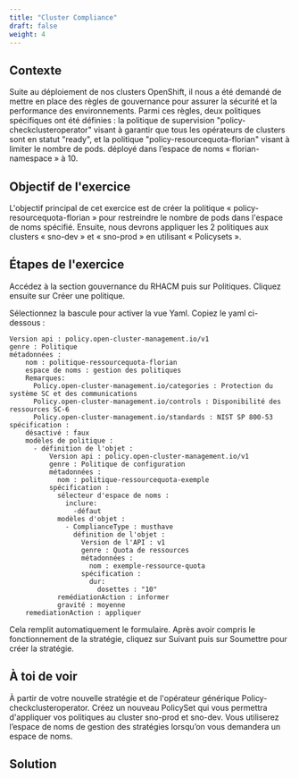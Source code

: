 ```yaml
---
title: "Cluster Compliance"
draft: false
weight: 4
---
```


## Contexte

Suite au déploiement de nos clusters OpenShift, il nous a été demandé de mettre en place des règles de gouvernance pour assurer la sécurité et la performance des environnements. Parmi ces règles, deux politiques spécifiques ont été définies : la politique de supervision "policy-checkclusteroperator" visant à garantir que tous les opérateurs de clusters sont en statut "ready", et la politique "policy-resourcequota-florian" visant à limiter le nombre de pods. déployé dans l’espace de noms « florian-namespace » à 10.

## Objectif de l'exercice

L'objectif principal de cet exercice est de créer la politique « policy-resourcequota-florian » pour restreindre le nombre de pods dans l'espace de noms spécifié. Ensuite, nous devrons appliquer les 2 politiques aux clusters « sno-dev » et « sno-prod » en utilisant « Policysets ».

## Étapes de l'exercice

Accédez à la section gouvernance du RHACM puis sur Politiques. Cliquez ensuite sur Créer une politique.

Sélectionnez la bascule pour activer la vue Yaml. Copiez le yaml ci-dessous :

```coquille
Version api : policy.open-cluster-management.io/v1
genre : Politique
métadonnées :
    nom : politique-ressourcequota-florian
    espace de noms : gestion des politiques
    Remarques:
      Policy.open-cluster-management.io/categories : Protection du système SC et des communications
      Policy.open-cluster-management.io/controls : Disponibilité des ressources SC-6
      Policy.open-cluster-management.io/standards : NIST SP 800-53
spécification :
    désactivé : faux
    modèles de politique :
      - définition de l'objet :
          Version api : policy.open-cluster-management.io/v1
          genre : Politique de configuration
          métadonnées :
            nom : politique-ressourcequota-exemple
          spécification :
            sélecteur d'espace de noms :
              inclure:
                -défaut
            modèles d'objet :
              - ComplianceType : musthave
                définition de l'objet :
                  Version de l'API : v1
                  genre : Quota de ressources
                  métadonnées :
                    nom : exemple-ressource-quota
                  spécification :
                    dur:
                      dosettes : "10"
            remédiationAction : informer
            gravité : moyenne
    remediationAction : appliquer
```

Cela remplit automatiquement le formulaire. Après avoir compris le fonctionnement de la stratégie, cliquez sur Suivant puis sur Soumettre pour créer la stratégie.




## À toi de voir

À partir de votre nouvelle stratégie et de l'opérateur générique Policy-checkclusteroperator. Créez un nouveau PolicySet qui vous permettra d'appliquer vos politiques au cluster sno-prod et sno-dev. Vous utiliserez l’espace de noms de gestion des stratégies lorsqu’on vous demandera un espace de noms.

## Solution